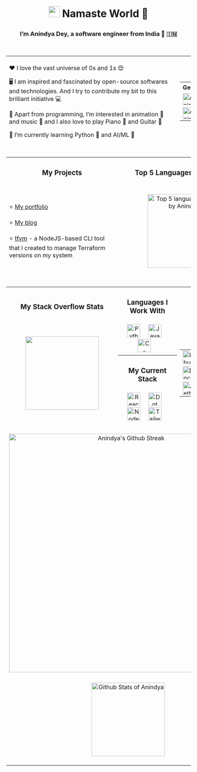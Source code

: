 <!---
andys-github/andys-github is a ✨ special ✨ repository because its `README.md` (this file) appears on your GitHub profile.
You can click the Preview link to take a look at your changes.
--->
# <p align="center"><img src="https://raw.githubusercontent.com/MartinHeinz/MartinHeinz/master/wave.gif" width="30px"> Namaste World 🙏</p>
### <p align="center">I’m Anindya Dey, a software engineer from India 🙂 🇮🇳</p>

<br />

<table>
  <tr>
    <td colspan="2" height="250px">
      <p>❤️ I love the vast universe of 0s and 1s 😍</p>
      <p>🖥️ I am inspired and fascinated by open-source softwares and technologies. And I try to contribute my bit to this brilliant initiative 💻</p>
      <p>👀 Apart from programming, I’m interested in animation 🐼 and music 🎵 and I also love to play Piano 🎹 and Guitar 🎸</p>
      <p>🌱 I’m currently learning Python 🐍 and AI/ML 🤖</p>
    </td>
    <td align="center" colspan="1">
      <table>
        <tr>
          <th colspan="2">Get in touch!</th>
        </tr>
        <tr>
          <td>
            <a href="https://www.linkedin.com/in/anindyadey" target="_blank" rel="noopener noreferrer">
              <img alt="Anindya's LinkedIn Profile" src="https://user-images.githubusercontent.com/30517208/161002087-4cedacf2-082d-4035-b0cd-850a8d74d2de.svg" height="32" width="32"/>
            </a>
          </td>
          <td>
            <a href="https://www.twitter.com/anindya0101" target="_blank" rel="noopener noreferrer">
              <img alt="Anindya's Twitter Account" src="https://user-images.githubusercontent.com/30517208/161002854-1e3d59f7-7bed-4fa6-8ceb-0bda9850512b.svg" height="32" width="32"/>
            </a>
          </td>
        </tr>
        <tr>
          <td>
            <a href="https://www.instagram.com/andys_cli" target="_blank" rel="noopener noreferrer">
              <img alt="Anindya's Instagram Account" title="@andys_corner" src="https://user-images.githubusercontent.com/30517208/161002931-eb8ee959-a911-4ce3-afe7-cc2a039df7e8.svg" height="32" width="32"/>
            </a>
          </td>
          <td>
            <a href="https://discord.gg/6aGZhKts" target="_blank" rel="noopener noreferrer">
              <img alt="Bits n' Bytes Discord Server" title="Bits n' Bytes Discord Server" src="https://user-images.githubusercontent.com/30517208/167137999-4d84332d-9e34-4478-8161-872d8168be0a.svg" height="32" width="32"/>
            </a>
          </td>
        </tr>
      </table>
    </td>
  </tr>
  <tr>
    <td colspan="3">&nbsp;</td>
  </tr>
  <tr>
    <th colspan="1">
      <h3>My Projects</h3>
    </th>
    <th colspan="2">
      <h3>Top 5 Languages used by me</h3>
    </th>
  </tr>
  <tr>
    <td colspan="1" height="250px">
      <p>⭐ <a href="https://anindyadey.com" target="_blank" rel="noopener noreferrer">My portfolio</a></p>
      <p>⭐ <a href="https://blog.anindyadey.com" target="_blank" rel="noopener noreferrer">My blog</a></p>
      <p>⭐ <a href="https://www.npmjs.com/package/tfvm" target="_blank" rel="noopener noreferrer">tfvm</a> - a NodeJS-based CLI tool that I created to manage Terraform versions on my system</p>
    </td>
    <td colspan="2"  align="center">
      <img src="https://github-readme-stats.vercel.app/api/top-langs/?username=andys-github&theme=radical&layout=compact&hide_title=true&hide_border=true" alt="Top 5 languages used by Anindya" title="Top 5 languages used by Anindya" height="200px" />
    </td>
  </tr>
  <tr>
    <td colspan="3">&nbsp;</td>
  </tr>
  <tr>
    <th width="500">
      <h3>My Stack Overflow Stats</h3>
    </th>
    <th width="250">
      <h3>Languages I Work With</h3>
    </th>
    <th width="250">
      <h3>Tools I Use</h3>
    </th>
  </tr>
  <tr>
    <td align="center" rowspan="3" height="250px">
      <img height="200px" src="https://stackoverflow-card.vercel.app/?userID=13584363&theme=solarized-dark" />
    </td>
    <td align="center">
      <img src="https://user-images.githubusercontent.com/30517208/165693466-85a92bdc-3d0a-4f7d-aae4-a97ade196ba4.svg" alt="Python" title="Python" width="36" height="36" />
      &nbsp;&nbsp;&nbsp;
      <img src="https://user-images.githubusercontent.com/30517208/165693509-91a04cc5-2839-4ef2-8f7e-719b327a15b5.svg" alt="Javascript" title="Javascript" width="36" height="36" />
      &nbsp;&nbsp;&nbsp;
      <img src="https://user-images.githubusercontent.com/30517208/165693550-d5d82918-515c-4bfd-9b21-e113d4b11513.svg" alt="C-Sharp" title="C-Sharp" width="36" height="36" />
      &nbsp;&nbsp;&nbsp;
    </td>
    <td align="center" rowspan="3">
      <table>
        <tr>
          <td>
            <img src="https://user-images.githubusercontent.com/30517208/166412893-55883791-5914-442f-89cd-3cc817709847.svg" alt="Ubuntu" title="Ubuntu" width="36" height="36"/>
          </td>
          <td>
            <img src="https://user-images.githubusercontent.com/30517208/166413047-d930b935-4479-45f6-9662-e78cb4a3b869.svg" alt="VS Code" title="VS Code" width="36" height="36"/>
          </td>
          <td>
            <img src="https://user-images.githubusercontent.com/30517208/166413065-75940a34-c194-41c7-b741-0094dd65e351.svg" alt="Firefox" title="Firefox" width="36" height="36"/>
          </td>
        </tr>
        <tr>
          <td>
            <img src="https://user-images.githubusercontent.com/30517208/167129953-31d20de5-9fe4-4d2e-b23b-36bfa50b2ec4.svg" alt="Docker" title="Docker" width="36" height="36" />
          </td>
          <td>
            <img src="https://user-images.githubusercontent.com/30517208/167130831-00e9a32a-1138-4584-a929-af1b8716c336.svg" alt="Terraform" title="Terraform" width="36" height="36" />
          </td>
          <td>
            <img src="https://user-images.githubusercontent.com/30517208/167134811-61024dc3-c3a3-40bd-a2b9-8824a273e950.svg" alt="Postman" title="Postman" width="36" height="36" />
          </td>
        </tr>
        <tr>
          <td>
            <img src="https://user-images.githubusercontent.com/30517208/167131225-2eb3099d-8aac-419a-9c9e-c2bb367b9515.svg" alt="Jetbrains Rider" title="Jetbrains Rider" width="36" height="36" />
          </td>
          <td></td>
          <td></td>
        </tr>
      </table>
    </td>
  </tr>
  <tr>
    <th>
      <h3>My Current Stack</h3>
    </th>
  </tr>
  <tr>
    <td align="center">
      <img src="https://user-images.githubusercontent.com/30517208/167120236-5f39ef04-bcc4-4708-8e4a-9c4049c25494.svg" alt="React" title="React" width="36" height="36" />
      &nbsp;&nbsp;&nbsp;
      <img src="https://user-images.githubusercontent.com/30517208/167120288-78358b7a-8fda-42dc-9ad0-04c2fe8a1bea.svg" alt="Dot Net Core" title="Dot Net Core" width="36" height="36" />
      &nbsp;&nbsp;&nbsp;
      <img src="https://user-images.githubusercontent.com/30517208/167121759-e4089d2e-367a-4d4d-81b4-aa833a7df43a.svg" alt="Node JS" title="Node JS" width="36" height="36" />
      &nbsp;&nbsp;&nbsp;
      <img src="https://user-images.githubusercontent.com/30517208/167121769-e5c60bb7-6378-4234-8dc8-154c3c789899.svg" alt="Tailwind CSS" title="Tailwind CSS" width="36" height="36" />
      &nbsp;&nbsp;&nbsp;
    </td>
  </tr>
  <tr>
    <td colspan="3">&nbsp;</td>
  </tr>
  <tr align="center">
    <td colspan="3" height="300px">
      <img src="http://github-readme-streak-stats.herokuapp.com?user=andys-github&theme=radical&hide_border=true&fire=yellow&ring=orange" alt="Anindya's Github Streak" title="Anindya's Github Streak" width="650" />
    </td>
  </tr>
  <tr align="center" height="200">
    <td colspan="3" height="250px">
      <img src="https://github-readme-stats.vercel.app/api?username=andys-github&show_icons=true&count_private=true&theme=radical&hide_title=true&hide_border=true" alt="Github Stats of Anindya" title="Github Stats of Anindya" height="200px" />
    </td>
  </tr>
</table>

<br />
